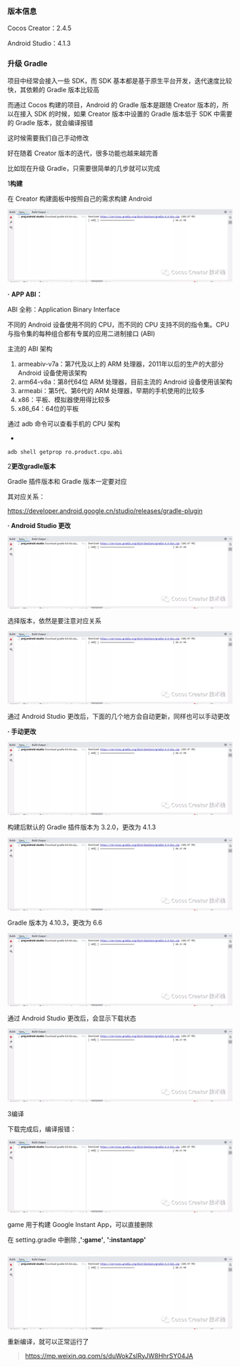 ### **版本信息**

Cocos Creator：2.4.5

Android Studio：4.1.3



### **升级 Gradle**

项目中经常会接入一些 SDK，而 SDK 基本都是基于原生平台开发，迭代速度比较快，其依赖的 Gradle 版本比较高

而通过 Cocos 构建的项目，Android 的 Gradle 版本是跟随 Creator 版本的，所以在接入 SDK 的时候，如果 Creator 版本中设置的 Gradle 版本低于 SDK 中需要的 Gradle 版本，就会编译报错

这时候需要我们自己手动修改

好在随着 Creator 版本的迭代，很多功能也越来越完善

比如现在升级 Gradle，只需要很简单的几步就可以完成



1**构建**

在 Creator 构建面板中按照自己的需求构建 Android

![图片](.assets/640.webp)



**·** **APP ABI：**

ABI 全称：Application Binary Interface

不同的 Android 设备使用不同的 CPU，而不同的 CPU 支持不同的指令集。CPU 与指令集的每种组合都有专属的应用二进制接口 (ABI)

主流的 ABI 架构

1. armeabiv-v7a：第7代及以上的 ARM 处理器，2011年以后的生产的大部分 Android 设备使用该架构
2. arm64-v8a：第8代64位 ARM 处理器，目前主流的 Android 设备使用该架构
3. armeabi：第5代、第6代的 ARM 处理器，早期的手机使用的比较多
4. x86：平板、模拟器使用得比较多
5. x86_64：64位的平板



通过 adb 命令可以查看手机的 CPU 架构

- 

```
adb shell getprop ro.product.cpu.abi
```



2**更改gradle版本**

Gradle 插件版本和 Gradle 版本一定要对应

其对应关系：

https://developer.android.google.cn/studio/releases/gradle-plugin



**· Android Studio 更改**

![图片](.assets/640.webp)



选择版本，依然是要注意对应关系

![图片](.assets/640.webp)



通过 Android Studio 更改后，下面的几个地方会自动更新，同样也可以手动更改



**· 手动更改**

![图片](.assets/640.webp)



构建后默认的 Gradle 插件版本为 3.2.0，更改为 4.1.3

![图片](.assets/640.webp)



Gradle 版本为 4.10.3，更改为 6.6

![图片](.assets/640.webp)



通过 Android Studio 更改后，会显示下载状态

![图片](.assets/640.webp)



3编译

下载完成后，编译报错：

![图片](.assets/640.webp)



game 用于构建 Google Instant App，可以直接删除



在 setting.gradle 中删除 ,**':game'**, **':instantapp'**

```

```

![图片](.assets/640.webp)



重新编译，就可以正常运行了

>https://mp.weixin.qq.com/s/duWokZsIRyJW8HhrSY04JA